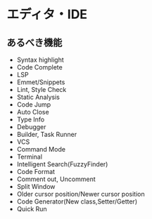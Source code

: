 # エディタ・IDE

## あるべき機能

* Syntax highlight
* Code Complete
* LSP
* Emmet/Snippets
* Lint, Style Check
* Static Analysis
* Code Jump
* Auto Close
* Type Info
* Debugger
* Builder, Task Runner
* VCS
* Command Mode
* Terminal
* Intelligent Search(FuzzyFinder)
* Code Format
* Comment out, Uncomment
* Split Window
* Older cursor position/Newer cursor position
* Code Generator(New class,Setter/Getter)
* Quick Run


